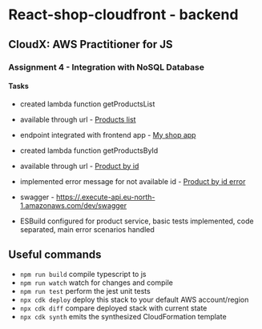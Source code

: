 # React-shop-cloudfront - backend

## CloudX: AWS Practitioner for JS

### Assignment 4 - Integration with NoSQL Database

#### Tasks

- created lambda function getProductsList
- available through url - [Products list](https://.execute-api.eu-north-1.amazonaws.com/dev/products)
- endpoint integrated with frontend app - [My shop app](https://.cloudfront.net/)

- created lambda function getProductsById
- available through url - [Product by id](https://.execute-api.eu-north-1.amazonaws.com/dev/products/1)
- implemented error message for not available id - [Product by id error](https://.execute-api.eu-north-1.amazonaws.com/dev/products/99)

- swagger - [https://.execute-api.eu-north-1.amazonaws.com/dev/swagger](https://.execute-api.eu-north-1.amazonaws.com/dev/swagger)

- ESBuild configured for product service, basic tests implemented, code separated, main error scenarios handled

##

## Useful commands

- `npm run build` compile typescript to js
- `npm run watch` watch for changes and compile
- `npm run test` perform the jest unit tests
- `npx cdk deploy` deploy this stack to your default AWS account/region
- `npx cdk diff` compare deployed stack with current state
- `npx cdk synth` emits the synthesized CloudFormation template
